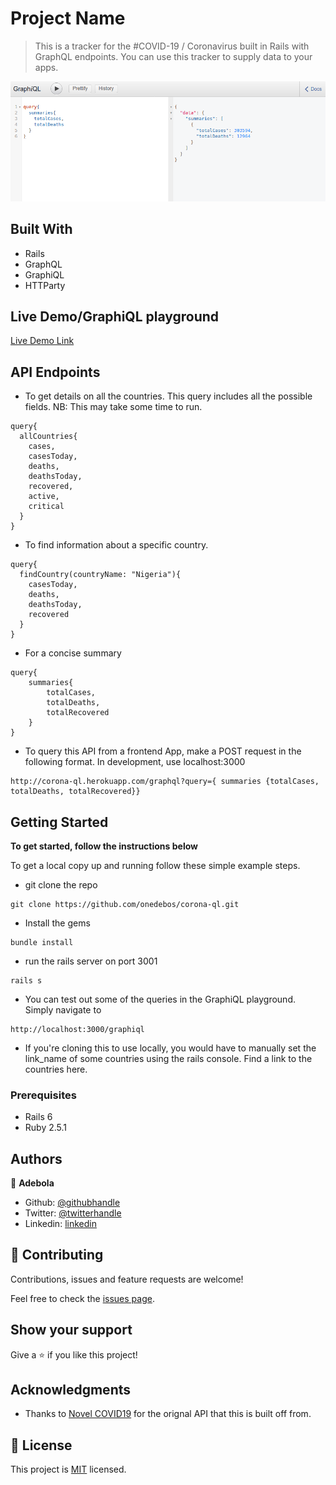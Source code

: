 # Project Name

> This is a tracker for the #COVID-19 / Coronavirus built in Rails
> with GraphQL endpoints. You can use this tracker to supply data to your apps.

![screenshot](./screenshot.png)

## Built With

- Rails
- GraphQL
- GraphiQL
- HTTParty

## Live Demo/GraphiQL playground

[Live Demo Link](https://corona-ql.herokuapp.com/graphiql)

## API Endpoints

- To get details on all the countries. This query includes all the possible fields. NB: This may take some time to run.

```
query{
  allCountries{
    cases,
    casesToday,
    deaths,
    deathsToday,
    recovered,
    active,
    critical
  }
}

```

- To find information about a specific country.

```
query{
  findCountry(countryName: "Nigeria"){
    casesToday,
    deaths,
    deathsToday,
    recovered
  }
}
```

- For a concise summary

```
query{
    summaries{
        totalCases,
        totalDeaths,
        totalRecovered
    }
}
```

- To query this API from a frontend App, make a POST request in the following format. In development, use localhost:3000

```
http://corona-ql.herokuapp.com/graphql?query={ summaries {totalCases, totalDeaths, totalRecovered}}
```

## Getting Started

**To get started, follow the instructions below**

To get a local copy up and running follow these simple example steps.

- git clone the repo

```
git clone https://github.com/onedebos/corona-ql.git
```

- Install the gems

```
bundle install
```

- run the rails server on port 3001

```
rails s
```

- You can test out some of the queries in the GraphiQL playground. Simply navigate to

```
http://localhost:3000/graphiql
```

- If you're cloning this to use locally, you would have to manually set the link_name of some countries using the rails console. Find a link to the countries here.

### Prerequisites

- Rails 6
- Ruby 2.5.1

## Authors

👤 **Adebola**

- Github: [@githubhandle](https://github.com/onedebos)
- Twitter: [@twitterhandle](https://twitter.com/debosthefirst)
- Linkedin: [linkedin](https://www.linkedin.com/in/adebola-niran/)

## 🤝 Contributing

Contributions, issues and feature requests are welcome!

Feel free to check the [issues page](issues/).

## Show your support

Give a ⭐️ if you like this project!

## Acknowledgments

- Thanks to [Novel COVID19](https://github.com/NovelCOVID/API) for the orignal API that this is built off from.

## 📝 License

This project is [MIT](lic.url) licensed.
